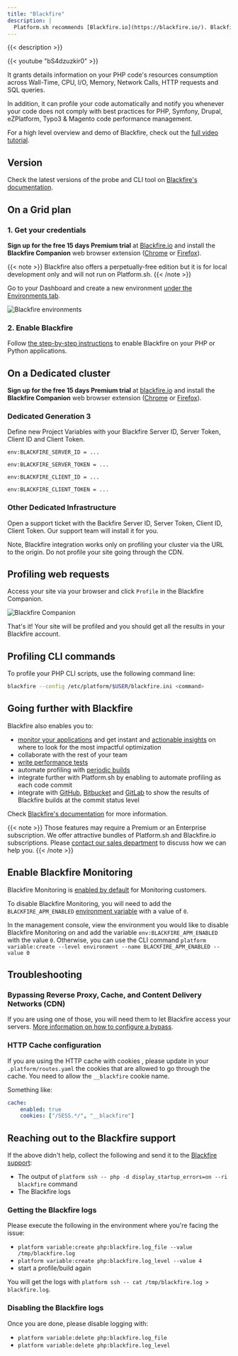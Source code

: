 ```yaml
---
title: "Blackfire"
description: |
  Platform.sh recommends [Blackfire.io](https://blackfire.io/). Blackfire is a full continuous observability solution (monitoring, profiling, and automated performance testing tool). It can be used on Integration, Staging, and Production environments. Blackfire supports PHP and Python.
---
```


{{< description >}}

{{< youtube "bS4dzuzkir0" >}}

It grants details information on your PHP code's resources consumption across Wall-Time, CPU, I/O, Memory, Network Calls, HTTP requests and SQL queries.

In addition, it can profile your code automatically and notify you whenever your code does not comply with best practices for PHP, Symfony, Drupal, eZPlatform, Typo3 & Magento code performance management.

For a high level overview and demo of Blackfire, check out the [full video tutorial](https://www.youtube.com/watch?v=-5icUW9pUH8).

## Version

Check the latest versions of the probe and CLI tool on [Blackfire's documentation](https://blackfire.io/docs/up-and-running/upgrade#latest-versions).

## On a Grid plan

### 1. Get your credentials

**Sign up for the free 15 days Premium trial** at [Blackfire.io](https://blackfire.io/pricing) and install the **Blackfire Companion** web browser extension ([Chrome](https://chrome.google.com/webstore/detail/blackfire-companion/miefikpgahefdbcgoiicnmpbeeomffld) or [Firefox](https://addons.mozilla.org/firefox/addon/blackfire/)).


{{< note >}}
Blackfire also offers a perpetually-free edition but it is for local development only and will not run on Platform.sh.
{{< /note >}}

Go to your Dashboard and create a new environment [under the Environments tab](https://blackfire.io/my/environments).

![Blackfire environments](/images/integrations/blackfire/blackfire-environments.png "0.4")

### 2. Enable Blackfire

Follow [the step-by-step instructions](https://blackfire.io/docs/integrations/paas/platformsh) to enable Blackfire on your PHP or Python applications.

## On a Dedicated cluster

**Sign up for the free 15 days Premium trial** at [blackfire.io](https://blackfire.io/pricing) and install the **Blackfire Companion** web browser extension ([Chrome](https://chrome.google.com/webstore/detail/blackfire-companion/miefikpgahefdbcgoiicnmpbeeomffld) or [Firefox](https://addons.mozilla.org/firefox/addon/blackfire/)).

### Dedicated Generation 3
Define new Project Variables with your Blackfire Server ID, Server Token, Client ID and Client Token.

```env
env:BLACKFIRE_SERVER_ID = ...
```
```env
env:BLACKFIRE_SERVER_TOKEN = ...
```
```env
env:BLACKFIRE_CLIENT_ID = ...
```
```env
env:BLACKFIRE_CLIENT_TOKEN = ...
```

### Other Dedicated Infrastructure

Open a support ticket with the Backfire Server ID, Server Token, Client ID, Client Token. Our support team will install it for you.

Note, Blackfire integration works only on profiling your cluster via the URL to the origin. Do not profile your site going through the CDN.

## Profiling web requests

Access your site via your browser and click `Profile` in the Blackfire Companion.

![Blackfire Companion](/images/integrations/blackfire/blackfire-companion.png "0.3")

That's it! Your site will be profiled and you should get all the results in your Blackfire account.

## Profiling CLI commands

To profile your PHP CLI scripts, use the following command line:

```bash
blackfire --config /etc/platform/$USER/blackfire.ini <command>
```

## Going further with Blackfire

Blackfire also enables you to:

* [monitor your applications](https://blackfire.io/docs/monitoring-cookbooks/index) and get instant and [actionable insights](https://blackfire.io/docs/testing-cookbooks/recommendations) on where to look for the most impactful optimization
* collaborate with the rest of your team
* [write performance tests](https://blackfire.io/docs/testing-cookbooks/tests)
* automate profiling with [periodic builds](https://blackfire.io/docs/builds-cookbooks/index)
* integrate further with Platform.sh by enabling to automate profiling as each code commit
* integrate with [GitHub](https://blackfire.io/docs/integrations/git/github), [Bitbucket](https://blackfire.io/docs/integrations/git/bitbucket) and [GitLab](https://blackfire.io/docs/integrations/git/gitlab) to show the results of Blackfire builds at the commit status level

Check [Blackfire's documentation](https://blackfire.io/docs/introduction) for more information.

{{< note >}}
Those features may require a Premium or an Enterprise subscription. We offer attractive bundles of Platform.sh and Blackfire.io subscriptions. Please [contact our sales department](https://platform.sh/contact/) to discuss how we can help you.
{{< /note >}}

## Enable Blackfire Monitoring

Blackfire Monitoring is [enabled by default](https://blackfire.io/docs/monitoring-cookbooks/configuration#activating-monitoring-on-an-environment) for Monitoring customers.

To disable Blackfire Monitoring, you will need to add the `BLACKFIRE_APM_ENABLED` [environment variable](/development/variables.md) with a value of `0`.

In the management console, view the environment you would like to disable Blackfire Monitoring on and add the variable `env:BLACKFIRE_APM_ENABLED` with the value `0`.
Otherwise, you can use the CLI command `platform variable:create --level environment --name BLACKFIRE_APM_ENABLED --value 0`

## Troubleshooting

### Bypassing Reverse Proxy, Cache, and Content Delivery Networks (CDN)

If you are using one of those, you will need them to let Blackfire access your servers.
[More information on how to configure a bypass](https://blackfire.io/docs/reference-guide/reverse-proxies#documentation).

### HTTP Cache configuration

If you are using the HTTP cache with cookies , please update in your `.platform/routes.yaml` the cookies that are allowed to go through the cache. You need to allow the `__blackfire` cookie name.

Something like:

```yaml
cache:
    enabled: true
    cookies: ["/SESS.*/", "__blackfire"]
```

## Reaching out to the Blackfire support

If the above didn't help, collect the following and send it to the [Blackfire support](https://support.blackfire.io):

* The output of `platform ssh -- php -d display_startup_errors=on --ri blackfire` command
* The Blackfire logs

### Getting the Blackfire logs

Please execute the following in the environment where you're facing the issue:

* `platform variable:create php:blackfire.log_file --value /tmp/blackfire.log`
* `platform variable:create php:blackfire.log_level --value 4`
* start a profile/build again

You will get the logs with `platform ssh -- cat /tmp/blackfire.log > blackfire.log`.

### Disabling the Blackfire logs

Once you are done, please disable logging with:

* `platform variable:delete php:blackfire.log_file`
* `platform variable:delete php:blackfire.log_level`
